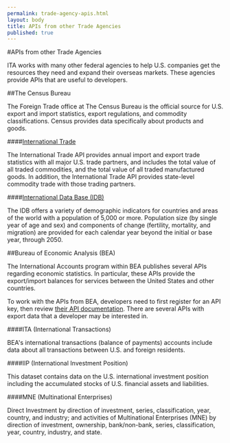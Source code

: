 ```yaml
---
permalink: trade-agency-apis.html
layout: body
title: APIs from other Trade Agencies
published: true
---
```



#APIs from other Trade Agencies

ITA works with many other federal agencies to help U.S. companies get the resources they need and expand their overseas markets.  These agencies provide APIs that are useful to developers. 

##The Census Bureau

The Foreign Trade office at The Census Bureau is the official source for U.S. export and import statistics, export regulations, and commodity classifications.  Census provides data specifically about products and goods.

####[International Trade](http://www.census.gov/data/developers/data-sets/international-trade.html)

The International Trade API provides annual import and export trade statistics with all major U.S. trade partners, and includes the total value of all traded commodities, and the total value of all traded manufactured goods. In addition, the International Trade API provides state-level commodity trade with those trading partners.

####[International Data Base (IDB)](http://www.census.gov/data/developers/data-sets/international-database.html)

The IDB offers a variety of demographic indicators for countries and areas of the world with a population of 5,000 or more.  Population size (by single year of age and sex) and components of change (fertility, mortality, and migration) are provided for each calendar year beyond the initial or base year, through 2050.

##Bureau of Economic Analysis (BEA)

The International Accounts program within BEA publishes several APIs regarding economic statistics.  In particular, these APIs provide the export/import balances for services between the United States and other countries.

To work with the APIs from BEA, developers need to first register for an API key, then review [their API documentation](http://www.bea.gov/API/bea_web_service_api_user_guide.htm).  There are several APIs with export data that a developer may be interested in.

####ITA (International Transactions)

BEA's international transactions (balance of payments) accounts include data about all transactions between U.S. and foreign residents. 

####IIP (International Investment Position)

This dataset contains data on the U.S. international investment position including the accumulated stocks of U.S. financial assets and liabilities.

####MNE (Multinational Enterprises)

Direct Investment by direction of investment, series, classification, year, country, and industry; and activities of Multinational Enterprises (MNE) by direction of investment, ownership, bank/non-bank, series, classification, year, country, industry, and state.
